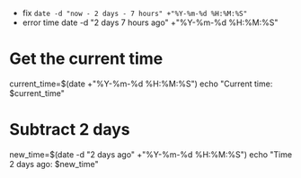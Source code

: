 

- fix 
`date -d "now - 2 days - 7 hours" +"%Y-%m-%d %H:%M:%S"`
- error time 
date -d "2 days 7 hours ago" +"%Y-%m-%d %H:%M:%S"

# Get the current time
current_time=$(date +"%Y-%m-%d %H:%M:%S")
echo "Current time: $current_time"

# Subtract 2 days
new_time=$(date -d "2 days ago" +"%Y-%m-%d %H:%M:%S")
echo "Time 2 days ago: $new_time"



